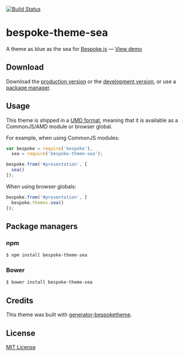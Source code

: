 [![Build Status](https://secure.travis-ci.org/frncsdrk/bespoke-theme-sea.png?branch=master)](https://travis-ci.org/frncsdrk/bespoke-theme-sea)

# bespoke-theme-sea

A theme as blue as the sea for [Bespoke.js](http://markdalgleish.com/projects/bespoke.js) &mdash; [View demo](http://frncsdrk.github.io/bespoke-theme-sea)

## Download

Download the [production version][min] or the [development version][max], or use a [package manager](#package-managers).

[min]: https://raw.github.com/frncsdrk/bespoke-theme-sea/master/dist/bespoke-theme-sea.min.js
[max]: https://raw.github.com/frncsdrk/bespoke-theme-sea/master/dist/bespoke-theme-sea.js

## Usage

This theme is shipped in a [UMD format](https://github.com/umdjs/umd), meaning that it is available as a CommonJS/AMD module or browser global.

For example, when using CommonJS modules:

```js
var bespoke = require('bespoke'),
  sea = require('bespoke-theme-sea');

bespoke.from('#presentation', [
  sea()
]);
```

When using browser globals:

```js
bespoke.from('#presentation', [
  bespoke.themes.sea()
]);
```

## Package managers

### npm

```bash
$ npm install bespoke-theme-sea
```

### Bower

```bash
$ bower install bespoke-theme-sea
```

## Credits

This theme was built with [generator-bespoketheme](https://github.com/markdalgleish/generator-bespoketheme).

## License

[MIT License](http://en.wikipedia.org/wiki/MIT_License)
